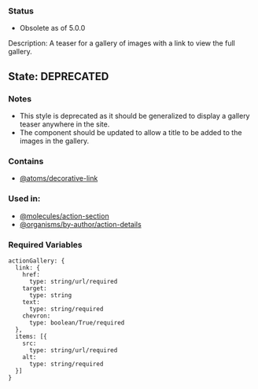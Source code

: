 ### Status
* Obsolete as of 5.0.0

Description: A teaser for a gallery of images with a link to view the full gallery.

## State: DEPRECATED

### Notes
- This style is deprecated as it should be generalized to display a gallery teaser anywhere in the site.
- The component should be updated to allow a title to be added to the images in the gallery.

### Contains
- [@atoms/decorative-link](?p=atoms-decorative-link)

### Used in:
- [@molecules/action-section](?p=molecules-action-section)
- [@organisms/by-author/action-details](?p=organisms-action-details)

### Required Variables
~~~
actionGallery: {
  link: {
    href:
      type: string/url/required
    target:
      type: string
    text:
      type: string/required
    chevron:
      type: boolean/True/required
  },
  items: [{
    src:
      type: string/url/required
    alt:
      type: string/required
  }]
}
~~~
